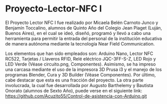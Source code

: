 # Proyecto-Lector-NFC I
El Proyecto Lector NFC I fue realizado por Micaela Belén Carnoto Junco y Benjamín Toccalino, alumnos de Quinto Año del Colegio Jean Piaget (Luján, Buenos Aires), en el cual se ideó, diseñó, programó y llevó a cabo una herramienta para permitir la entrada del personal de la institución educativa de manera autónoma mediante la tecnología Near Field Communication.

Los elementos que han sido empleados son: Arduino Nano, Lector NFC RC522, Tarjetas / Llaveros RFID, Relé eléctrico JQC-3FF-S-Z, LED Rojo y LED Verde (Véase circuito.png, Componentes). Asimismo, se ha impreso una carcasa mediante el uso de la impresora 3D Prusa i3 y el manejo de los programas Blender, Cura y 3D Builder (Véase Componentes). Por último, cabe destacar que esta es una fracción del proyecto. La otra parte involucrada, la cual fue desarrollada por Augusto Barthelemy y Bautista Onorato (alumnos de Sexto Año), puede verse en el siguiente link: https://github.com/Acuzito55/Control-de-asistencia-con-Arduino.git
